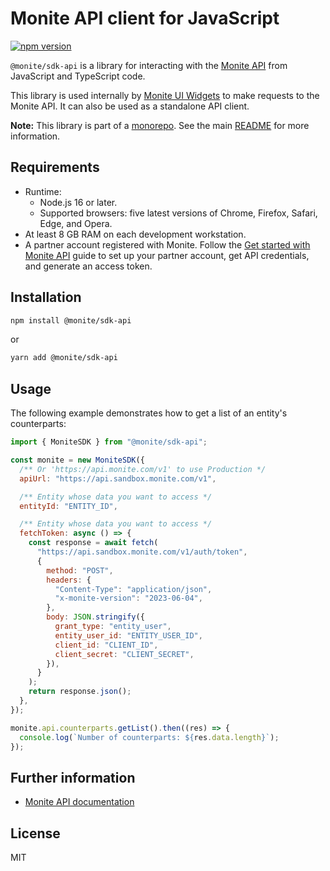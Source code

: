 # Monite API client for JavaScript

[![npm version](https://badge.fury.io/js/%40monite%2Fsdk-api.svg)](https://www.npmjs.com/package/@monite/sdk-api)

`@monite/sdk-api` is a library for interacting with the [Monite API](https://docs.monite.com/docs) from JavaScript and TypeScript code.

This library is used internally by [Monite UI Widgets](https://www.npmjs.com/package/@monite/sdk-react) to make requests to the Monite API.
It can also be used as a standalone API client.

**Note:** This library is part of a [monorepo](https://github.com/team-monite/monite-sdk). See the main [README](https://github.com/team-monite/monite-sdk/#readme) for more information.

## Requirements

* Runtime:
  * Node.js 16 or later.
  * Supported browsers: five latest versions of Chrome, Firefox, Safari, Edge, and Opera.
* At least 8 GB RAM on each development workstation.
* A partner account registered with Monite. Follow the [Get started with Monite API](https://docs.monite.com/docs/get-your-credentials) guide to set up your partner account, get API credentials, and generate an access token.

## Installation

```sh
npm install @monite/sdk-api
```
or
```sh
yarn add @monite/sdk-api
```

## Usage

The following example demonstrates how to get a list of an entity's counterparts:

```js
import { MoniteSDK } from "@monite/sdk-api";

const monite = new MoniteSDK({
  /** Or 'https://api.monite.com/v1' to use Production */
  apiUrl: "https://api.sandbox.monite.com/v1",

  /** Entity whose data you want to access */
  entityId: "ENTITY_ID",

  /** Entity whose data you want to access */
  fetchToken: async () => {
    const response = await fetch(
      "https://api.sandbox.monite.com/v1/auth/token",
      {
        method: "POST",
        headers: {
          "Content-Type": "application/json",
          "x-monite-version": "2023-06-04",
        },
        body: JSON.stringify({
          grant_type: "entity_user",
          entity_user_id: "ENTITY_USER_ID",
          client_id: "CLIENT_ID",
          client_secret: "CLIENT_SECRET",
        }),
      }
    );
    return response.json();
  },
});

monite.api.counterparts.getList().then((res) => {
  console.log(`Number of counterparts: ${res.data.length}`);
});
```

## Further information
* [Monite API documentation](https://docs.monite.com/docs/sdk)

## License
MIT


